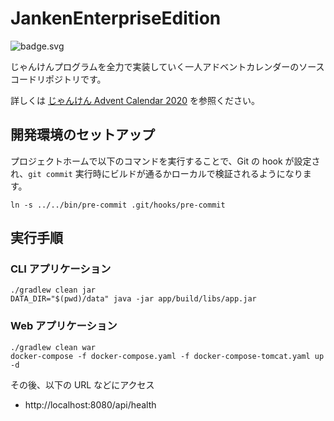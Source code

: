 # JankenEnterpriseEdition

![badge.svg](https://github.com/os1ma/JankenEnterpriseEdition/workflows/workflow/badge.svg)

じゃんけんプログラムを全力で実装していく一人アドベントカレンダーのソースコードリポジトリです。

詳しくは [じゃんけん Advent Calendar 2020](https://qiita.com/advent-calendar/2020/janken) を参照ください。

## 開発環境のセットアップ

プロジェクトホームで以下のコマンドを実行することで、Git の hook が設定され、`git commit` 実行時にビルドが通るかローカルで検証されるようになります。

```shell
ln -s ../../bin/pre-commit .git/hooks/pre-commit
```

## 実行手順

### CLI アプリケーション

```shell
./gradlew clean jar
DATA_DIR="$(pwd)/data" java -jar app/build/libs/app.jar
```

### Web アプリケーション

```shell
./gradlew clean war
docker-compose -f docker-compose.yaml -f docker-compose-tomcat.yaml up -d
```

その後、以下の URL などにアクセス

- http://localhost:8080/api/health
